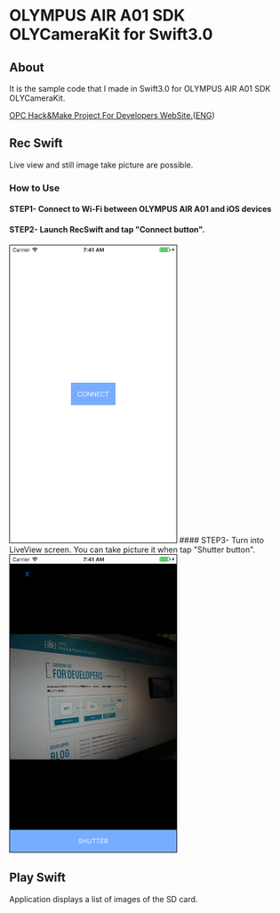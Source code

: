 # OLYMPUS AIR A01 SDK OLYCameraKit for Swift3.0

## About
It is the sample code that I made in Swift3.0 for OLYMPUS AIR A01 SDK OLYCameraKit.

[OPC Hack&Make Project For Developers WebSite.](https://opc.olympus-imaging.com/tools/sdk/)([ENG](https://opc.olympus-imaging.com/en/tools/toolssdk/))


## Rec Swift
Live view and still image take picture are possible.

### How to Use
#### STEP1- Connect to Wi-Fi between OLYMPUS AIR A01 and iOS devices 
#### STEP2- Launch RecSwift and tap "Connect button".
<img src="./img/RecSwift01.png" width="300" style="border:solid 1px #000000">
#### STEP3- Turn into LiveView screen. You can take picture it when tap "Shutter button".
<img src="./img/RecSwift02.png" width="300" style="border:solid 1px #000000">

## Play Swift
Application displays a list of images of the SD card.

